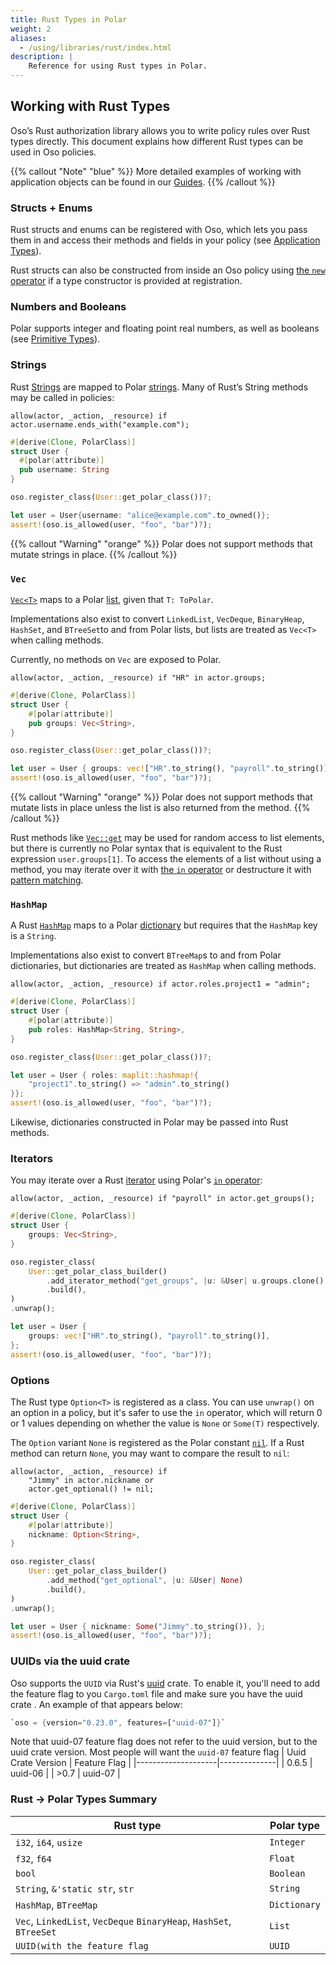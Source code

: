```yaml
---
title: Rust Types in Polar
weight: 2
aliases:
  - /using/libraries/rust/index.html
description: |
    Reference for using Rust types in Polar.
---
```


[rust-string]: https://doc.rust-lang.org/std/string/struct.String.html
[rust-vec]: https://doc.rust-lang.org/std/vec/struct.Vec.html
[rust-vec-get]: https://doc.rust-lang.org/std/vec/struct.Vec.html#method.get
[rust-hashmap]: https://doc.rust-lang.org/std/collections/struct.HashMap.html

## Working with Rust Types

Oso’s Rust authorization library allows you to write policy rules over Rust
types directly. This document explains how different Rust types can be used in
Oso policies.

{{% callout "Note" "blue" %}}
More detailed examples of working with application objects can be found in our
[Guides](guides).
{{% /callout %}}

### Structs + Enums

Rust structs and enums can be registered with Oso, which lets you pass them in
and access their methods and fields in your policy (see [Application
Types](guides/policies#instances-and-fields)).

Rust structs can also be constructed from inside an Oso policy using [the `new`
operator](polar-syntax#new) if a type constructor is provided at registration.

### Numbers and Booleans

Polar supports integer and floating point real numbers, as well as booleans
(see [Primitive Types](polar-syntax#primitive-types)).

### Strings

Rust [Strings][rust-string] are mapped to Polar
[strings](polar-syntax#strings). Many of Rust’s String methods may be called in
policies:

```polar
allow(actor, _action, _resource) if actor.username.ends_with("example.com");
```

```rust
#[derive(Clone, PolarClass)]
struct User {
  #[polar(attribute)]
  pub username: String
}

oso.register_class(User::get_polar_class())?;

let user = User{username: "alice@example.com".to_owned()};
assert!(oso.is_allowed(user, "foo", "bar")?);
```

{{% callout "Warning" "orange" %}}
Polar does not support methods that mutate strings in place.
{{% /callout %}}

### `Vec`

[`Vec<T>`][rust-vec] maps to a Polar [list](polar-syntax#lists), given that `T: ToPolar`.

Implementations also exist to convert `LinkedList`, `VecDeque`,
`BinaryHeap`, `HashSet`, and `BTreeSet`to and from Polar lists,
but lists are treated as `Vec<T>` when calling methods.

Currently, no methods on `Vec` are exposed to Polar.

```polar
allow(actor, _action, _resource) if "HR" in actor.groups;
```

```rust
#[derive(Clone, PolarClass)]
struct User {
    #[polar(attribute)]
    pub groups: Vec<String>,
}

oso.register_class(User::get_polar_class())?;

let user = User { groups: vec!["HR".to_string(), "payroll".to_string()] };
assert!(oso.is_allowed(user, "foo", "bar")?);
```

{{% callout "Warning" "orange" %}}
Polar does not support methods that mutate lists in place unless the list is
also returned from the method.
{{% /callout %}}

Rust methods like [`Vec::get`][rust-vec-get] may be used for random access to
list elements, but there is currently no Polar syntax that is equivalent to the
Rust expression `user.groups[1]`. To access the elements of a list without
using a method, you may iterate over it with [the `in`
operator](polar-syntax#in-list-membership) or destructure it with [pattern
matching](polar-syntax#patterns-and-matching).

### `HashMap`

A Rust [`HashMap`][rust-hashmap] maps to a Polar
[dictionary](polar-syntax#dictionaries) but requires that the `HashMap` key is
a `String`.

Implementations also exist to convert `BTreeMap`s to and
from Polar dictionaries, but dictionaries are treated as `HashMap` when calling methods.


```polar
allow(actor, _action, _resource) if actor.roles.project1 = "admin";
```

```rust
#[derive(Clone, PolarClass)]
struct User {
    #[polar(attribute)]
    pub roles: HashMap<String, String>,
}

oso.register_class(User::get_polar_class())?;

let user = User { roles: maplit::hashmap!{
    "project1".to_string() => "admin".to_string()
}};
assert!(oso.is_allowed(user, "foo", "bar")?);
```

Likewise, dictionaries constructed in Polar may be passed into Rust methods.

### Iterators

You may iterate over a Rust
[iterator](https://doc.rust-lang.org/std/iter/index.html) using Polar's [`in`
operator](polar-syntax#in-list-membership):

```polar
allow(actor, _action, _resource) if "payroll" in actor.get_groups();
```

```rust
#[derive(Clone, PolarClass)]
struct User {
    groups: Vec<String>,
}

oso.register_class(
    User::get_polar_class_builder()
        .add_iterator_method("get_groups", |u: &User| u.groups.clone().into_iter())
        .build(),
)
.unwrap();

let user = User {
    groups: vec!["HR".to_string(), "payroll".to_string()],
};
assert!(oso.is_allowed(user, "foo", "bar")?);
```

### Options

The Rust type `Option<T>` is registered as a class. You can use `unwrap()` on
an option in a policy, but it's safer to use the `in` operator, which will
return 0 or 1 values depending on whether the value is `None` or `Some(T)`
respectively.

The `Option` variant `None` is registered as the Polar constant
[`nil`](reference/polar/polar-syntax#nil). If a Rust method can return
`None`, you may want to compare the result to `nil`:

```polar
allow(actor, _action, _resource) if
    "Jimmy" in actor.nickname or
    actor.get_optional() != nil;
```

```rust
#[derive(Clone, PolarClass)]
struct User {
    #[polar(attribute)]
    nickname: Option<String>,
}

oso.register_class(
    User::get_polar_class_builder()
        .add_method("get_optional", |u: &User| None)
        .build(),
)
.unwrap();

let user = User { nickname: Some("Jimmy".to_string()), };
assert!(oso.is_allowed(user, "foo", "bar")?);
```

### UUIDs via the uuid crate
Oso supports the `UUID` via Rust's [uuid](`https://crates.io/crates/uuid`) crate. To enable it, you'll need to add the feature flag to you `Cargo.toml` file and make sure you have the uuid crate . An example of that appears below:
```rust
`oso = {version="0.23.0", features=["uuid-07"]}`
```
Note that uuid-07 feature flag does not refer to the uuid version, but to the uuid crate version. 
Most people will want the `uuid-07` feature flag
| Uuid Crate Version | Feature Flag |
|--------------------|--------------|
| 0.6.5              | uuid-06      |
| >0.7               | uuid-07      |

### Rust → Polar Types Summary

| Rust type                                                             | Polar type   |
| --------------------------------------------------------------------- | ------------ |
| `i32`, `i64`, `usize`                                                 | `Integer`    |
| `f32`, `f64`                                                          | `Float`      |
| `bool`                                                                | `Boolean`    |
| `String`, `&'static str`, `str`                                       | `String`     |
| `HashMap`, `BTreeMap`                                                 | `Dictionary` |
| `Vec`, `LinkedList`, `VecDeque` `BinaryHeap`, `HashSet`, `BTreeSet`   | `List`       |
| `UUID(with the feature flag`                                          | `UUID`       |
